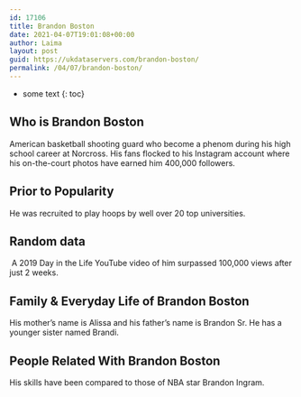 ```yaml
---
id: 17106
title: Brandon Boston
date: 2021-04-07T19:01:08+00:00
author: Laima
layout: post
guid: https://ukdataservers.com/brandon-boston/
permalink: /04/07/brandon-boston/
---
```


* some text
{: toc}


## Who is Brandon Boston
                  
                  
                  
American basketball shooting guard who become a phenom during his high school career at Norcross. His fans flocked to his Instagram account where his on-the-court photos have earned him 400,000 followers.
                  
              
            
              
            
                
                
                
## Prior to Popularity
                  
                  
                  
He was recruited to play hoops by well over 20 top universities.
                  
              
            
              
            
                
                
                
## Random data
                  
                  
                  
 A 2019 Day in the Life YouTube video of him surpassed 100,000 views after just 2 weeks.
                  
              
            
              
            
                
                
                
## Family & Everyday Life of Brandon Boston
                  
                  
                  
His mother&#8217;s name is Alissa and his father&#8217;s name is Brandon Sr. He has a younger sister named Brandi.
                  
              
            
              
            
                
                
                
## People Related With Brandon Boston
                  
                  
                  
His skills have been compared to those of NBA star Brandon Ingram.
                  
              
            
              
            
                
              
            
              
              
            
            
              
            
          
          
          